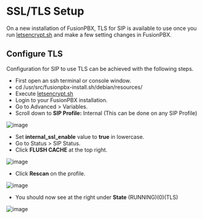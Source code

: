 # SSL/TLS Setup

On a new installation of FusionPBX, TLS for SIP is available to use once
you run [letsencrypt.sh](../getting_started/lets_encrypt.html) and make
a few setting changes in FusionPBX.

## Configure TLS

Configuration for SIP to use TLS can be achieved with the following
steps.

-   First open an ssh terminal or console window.
-   cd /usr/src/fusionpbx-install.sh/debian/resources/
-   Execute [letsencrypt.sh](../getting_started/lets_encrypt.html)
-   Login to your FusionPBX installation.
-   Go to Advanced \> Variables.
-   Scroll down to **SIP Profile:** Internal (This can be done on any
    SIP Profile)

![image](../_static/images/fusionpbx_switch_tls.jpg)

-   Set **internal_ssl_enable** value to **true** in lowercase.
-   Go to Status \> SIP Status.
-   Click **FLUSH CACHE** at the top right.

![image](../_static/images/fusionpbx_tls_sofia_status2.jpg)

-   Click **Rescan** on the profile.

![image](../_static/images/fusionpbx_tls_sofia_status1.jpg)

-   You should now see at the right under **State** (RUNNING)(0)(TLS)

![image](../_static/images/fusionpbx_tls_sofia_status.jpg)
